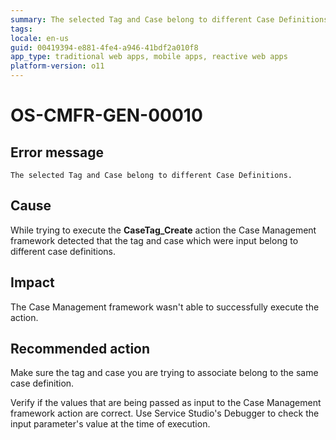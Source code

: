 ```yaml
---
summary: The selected Tag and Case belong to different Case Definitions.
tags:
locale: en-us
guid: 00419394-e881-4fe4-a946-41bdf2a010f8
app_type: traditional web apps, mobile apps, reactive web apps
platform-version: o11
---
```


# OS-CMFR-GEN-00010

## Error message

`The selected Tag and Case belong to different Case Definitions.`

## Cause

While trying to execute the **CaseTag_Create** action the Case Management framework detected that the tag and case which were input belong to different case definitions.

## Impact

The Case Management framework wasn't able to successfully execute the action.

## Recommended action

Make sure the tag and case you are trying to associate belong to the same case definition.

Verify if the values that are being passed as input to the Case Management framework action are correct. Use Service Studio's Debugger to check the input parameter's value at the time of execution.
